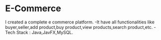 # E-Commerce
I created a complete e commerce platform. -It have all functionalities like buyer,seller,add product,buy product,view products,search product,etc. -Tech Stack : Java,JavFX,MySQL.
